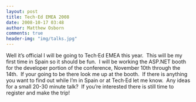 ```yaml
---
layout: post
title: Tech·Ed EMEA 2008
date: 2008-10-17 03:48
author: Matthew Osborn
comments: true
header-img: "img/talks.jpg"
---
```

Well it’s official I will be going to Tech·Ed EMEA this year.  This will be my first time in Spain so it should be fun.  I will be working the ASP.NET booth for the developer portion of the conference, November 10th through the 14th.  If your going to be there look me up at the booth.  If there is anything you want to find out while I’m in Spain or at Tech·Ed let me know.  Any ideas for a small 20-30 minute talk?  If you’re interested there is still time to register and make the trip!
